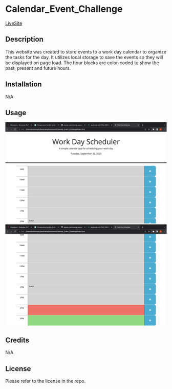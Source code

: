 # Calendar_Event_Challenge
[LiveSite](https://andrew-opitz.github.io/Calendar_Event_Challenge/)

## Description
This website was created to store events to a work day calendar to organize the tasks for the day. It utilizes local storage to save the events so they will be displayed on page load. The hour blocks are color-coded to show the past, present and future hours. 

## Installation
N/A

## Usage 
![Alt Text](./assets/images/screenshot1.png)
![Alt Text](./assets/images/screenshot2.png)

## Credits

N/A

## License 

Please refer to the license in the repo.

